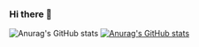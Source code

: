 ### Hi there 👋

<!--
**danlopz/danlopz** is a ✨ _special_ ✨ repository because its `README.md` (this file) appears on your GitHub profile.

Here are some ideas to get you started:

- 🔭 I’m currently working on ...
- 🌱 I’m currently learning ...
- 👯 I’m looking to collaborate on ...
- 🤔 I’m looking for help with ...
- 💬 Ask me about ...
- 📫 How to reach me: ...
- 😄 Pronouns: ...
- ⚡ Fun fact: ...
-->
![Anurag's GitHub stats](https://github-readme-stats.vercel.app/api?username=danlopz&count_private=true)
[![Anurag's GitHub stats](https://github-readme-stats.vercel.app/api?username=danlopz)](https://github.com/anuraghazra/github-readme-stats)

